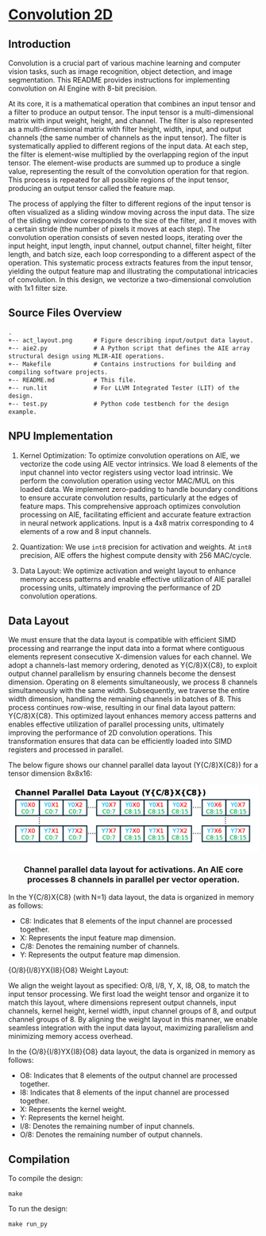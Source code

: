 <!---//===- README.md --------------------------*- Markdown -*-===//
//
// This file is licensed under the Apache License v2.0 with LLVM Exceptions.
// See https://llvm.org/LICENSE.txt for license information.
// SPDX-License-Identifier: Apache-2.0 WITH LLVM-exception
//
// Copyright (C) 2024, Advanced Micro Devices, Inc.
// 
//===----------------------------------------------------------------------===//-->

# <ins>Convolution 2D </ins>
## Introduction
Convolution is a crucial part of various machine learning and computer vision tasks, such as image recognition, object detection, and image segmentation. This README provides instructions for implementing convolution on AI Engine with 8-bit precision. 

At its core, it is a mathematical operation that combines an input tensor and a filter to produce an output tensor. The input tensor is a multi-dimensional matrix with input weight, height, and channel. The filter is also represented as a multi-dimensional matrix with filter height, width, input, and output channels (the same number of channels as the input tensor). The filter is systematically applied to different regions of the input data. At each step, the filter is element-wise multiplied by the overlapping region of the input tensor. The element-wise products are summed up to produce a single value, representing the result of the convolution operation for that region. This process is repeated for all possible regions of the input tensor, producing an output tensor called the feature map.

The process of applying the filter to different regions of the input tensor is often visualized as a sliding window moving across the input data. The size of the sliding window corresponds to the size of the filter, and it moves with a certain stride (the number of pixels it moves at each step). The convolution operation consists of seven nested loops, iterating over the input height, input length, input channel, output channel, filter height, filter length, and batch size, each loop corresponding to a different aspect of the operation. This systematic process extracts features from the input tensor, yielding the output feature map and illustrating the computational intricacies of convolution. In this design, we vectorize a two-dimensional convolution with 1x1 filter size.


## Source Files Overview

```
.
+-- act_layout.png      # Figure describing input/output data layout.
+-- aie2.py             # A Python script that defines the AIE array structural design using MLIR-AIE operations.
+-- Makefile            # Contains instructions for building and compiling software projects.
+-- README.md           # This file.
+-- run.lit             # For LLVM Integrated Tester (LIT) of the design.
+-- test.py             # Python code testbench for the design example.
```

## NPU Implementation
1. Kernel Optimization: To optimize convolution operations on AIE, we vectorize the code using AIE vector intrinsics. We load 8 elements of the input channel into vector registers using vector load intrinsic. We perform the convolution operation using vector MAC/MUL on this loaded data. We implement zero-padding to handle boundary conditions to ensure accurate convolution results, particularly at the edges of feature maps. This comprehensive approach optimizes convolution processing on AIE, facilitating efficient and accurate feature extraction in neural network applications. Input is a 4x8 matrix corresponding to 4 elements of a row and 8 input channels.

2. Quantization: We use `int8` precision for activation and weights. At `int8` precision, AIE offers the highest compute density with 256 MAC/cycle. 

3. Data Layout: We optimize activation and weight layout to enhance memory access patterns and enable effective utilization of AIE parallel processing units, ultimately improving the performance of 2D convolution operations. 

## Data Layout
We must ensure that the data layout is compatible with efficient SIMD processing and rearrange the input data into a format where contiguous elements represent consecutive X-dimension values for each channel. We adopt a channels-last memory ordering, denoted as Y{C/8}X{C8}, to exploit output channel parallelism by ensuring channels become the densest dimension. Operating on 8 elements simultaneously, we process 8 channels simultaneously with the same width. Subsequently, we traverse the entire width dimension, handling the remaining channels in batches of 8. This process continues row-wise, resulting in our final data layout pattern: Y{C/8}X{C8}. This optimized layout enhances memory access patterns and enables effective utilization of parallel processing units, ultimately improving the performance of 2D convolution operations. This transformation ensures that data can be efficiently loaded into SIMD registers and processed in parallel. 

The below figure shows our channel parallel data layout (Y{C/8}X{C8}) for a tensor dimension 8x8x16:

<p align="center">
 <picture>
 <source media="(prefers-color-scheme: light)" srcset="act_layout.png">
 <img alt="block" src="act_layout.png" >
</picture>
 <h3 align="center">Channel parallel data layout for activations. An AIE core processes 8 channels in parallel per vector operation.
 </h3>
</p>


In the Y{C/8}X{C8} (with N=1) data layout, the data is organized in memory as follows:

* C8:   Indicates that 8 elements of the input channel are processed together.
* X:    Represents the input feature map dimension.
* C/8:  Denotes the remaining number of channels.
* Y:    Represents the output feature map dimension.


{O/8}{I/8}YX{I8}{O8} Weight Layout:

We align the weight layout as specified: O/8, I/8, Y, X, I8, O8, to match the input tensor processing. We first load the weight tensor and organize it to match this layout, where dimensions represent output channels, input channels, kernel height, kernel width, input channel groups of 8, and output channel groups of 8. By aligning the weight layout in this manner, we enable seamless integration with the input data layout, maximizing parallelism and minimizing memory access overhead. 

In the {O/8}{I/8}YX{I8}{O8} data layout, the data is organized in memory as follows:

* O8:   Indicates that 8 elements of the output channel are processed together.
* I8:   Indicates that 8 elements of the input channel are processed together.
* X:    Represents the kernel weight.
* Y:    Represents the kernel height.
* I/8:  Denotes the remaining number of input channels.
* O/8:  Denotes the remaining number of output channels.


## Compilation
To compile the design:
```
make
```

To run the design:
```
make run_py
```